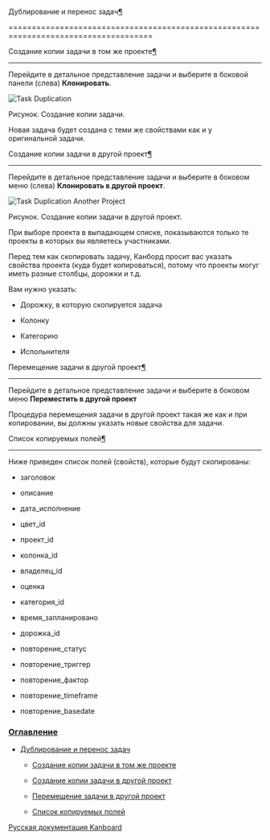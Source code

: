 Дублирование и перенос задач[¶](#duplicate-and-move-tasks "Ссылка на этот заголовок")

=====================================================================================



Создание копии задачи в том же проекте[¶](#duplicate-a-task-into-the-same-project "Ссылка на этот заголовок")

-------------------------------------------------------------------------------------------------------------



Перейдите в детальное представление задачи и выберите в боковой панели (слева) **Клонировать**.



![Task Duplication](https://kanboard.net/screenshots/documentation/task-duplication.png)



Рисунок. Создание копии задачи.



Новая задача будет создана с теми же свойствами как и у оригинальной задачи.



Создание копии задачи в другой проект[¶](#duplicate-a-task-to-another-project "Ссылка на этот заголовок")

---------------------------------------------------------------------------------------------------------



Перейдите в детальное представление задачи и выберите в боковом меню (слева) **Клонировать в другой проект**.



![Task Duplication Another Project](https://kanboard.net/screenshots/documentation/task-duplication-another-project.png)



Рисунок. Создание копии задачи в другой проект.



При выборе проекта в выпадающем списке, показываются только те проекты в которых вы являетесь участниками.



Перед тем как скопировать задачу, Канборд просит вас указать свойства проекта (куда будет копироваться), потому что проекты могуг иметь разные столбцы, дорожки и т.д.



Вам нужно указать:



-   Дорожку, в которую скопируется задача



-   Колонку



-   Категорию



-   Испольнителя



Перемещение задачи в другой проект[¶](#move-a-task-to-another-project "Ссылка на этот заголовок")

-------------------------------------------------------------------------------------------------



Перейдите в детальное представление задачи и выберите в боковом меню **Переместить в другой проект**



Процедура перемещения задачи в другой проект такая же как и при копировании, вы должны указать новые свойства для задачи.



Список копируемых полей[¶](#list-of-fields-duplicated "Ссылка на этот заголовок")

---------------------------------------------------------------------------------



Ниже приведен список полей (свойств), которые будут скопированы:



-   заголовок



-   описание



-   дата\_исполнение



-   цвет\_id



-   проект\_id



-   колонка\_id



-   владелец\_id



-   оценка



-   категория\_id



-   время\_запланировано



-   дорожка\_id



-   повторение\_статус



-   повторение\_триггер



-   повторение\_фактор



-   повторение\_timeframe



-   повторение\_basedate



### [Оглавление](index.markdown)



-   [Дублирование и перенос задач](#)

    -   [Создание копии задачи в том же проекте](#duplicate-a-task-into-the-same-project)

    -   [Создание копии задачи в другой проект](#duplicate-a-task-to-another-project)

    -   [Перемещение задачи в другой проект](#move-a-task-to-another-project)

    -   [Список копируемых полей](#list-of-fields-duplicated)



 



 



 



 



 



 



[Русская документация Kanboard](http://kanboard.ru/doc/)

